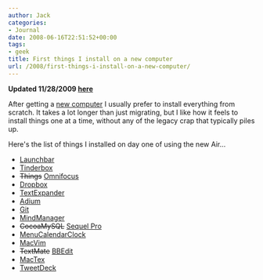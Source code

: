```yaml
---
author: Jack
categories:
- Journal
date: 2008-06-16T22:51:52+00:00
tags:
- geek
title: First things I install on a new computer
url: /2008/first-things-i-install-on-a-new-computer/
---
```


**Updated 11/28/2009 [here][1]**

After getting a [new computer][2] I usually prefer to install everything from scratch. It takes a lot longer than just migrating, but I like how it feels to install things one at a time, without any of the legacy crap that typically piles up.

Here's the list of things I installed on day one of using the new Air&#8230;

  * [Launchbar][3]
  * [Tinderbox][4]
  * <del datetime="2008-12-25T14:12:41+00:00">Things</del> [Omnifocus][5]
  * [Dropbox][6]
  * [TextExpander][7]
  * [Adium][8]
  * [Git][9]
  * [MindManager][10]
  * <del datetime="2008-12-25T14:12:41+00:00">CocoaMySQL</del> [Sequel Pro][11]
  * [MenuCalendarClock][12]
  * [MacVim][13]
  * <del datetime="2008-12-25T14:12:41+00:00">TextMate</del> [BBEdit][14]
  * [MacTex][15]
  * [TweetDeck][16]

 [1]: https://jackbaty.com/2009/11/things-i-install-on-a-new-computer-revisited-fall-2009/
 [2]: https://jackbaty.com/go/blog/entry/macbook-air/
 [3]: http://www.obdev.at/products/launchbar/
 [4]: http://eastgate.com/Tinderbox
 [5]: http://www.omnigroup.com/applications/omnifocus/
 [6]: http://www.getdropbox.com
 [7]: http://www.smileonmymac.com/TextExpander/
 [8]: http://www.adiumx.com/
 [9]: http://git.or.cz/
 [10]: http://www.mindjet.com/products/mindmanager/mac/default.aspx
 [11]: http://www.sequelpro.com/
 [12]: http://www.objectpark.net/mcc.html
 [13]: http://code.google.com/p/macvim/
 [14]: http://www.barebones.com/products/bbedit/
 [15]: http://www.tug.org/mactex/
 [16]: http://www.tweetdeck.com/